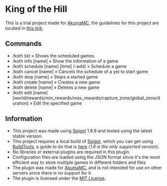 # King of the Hill

This is a trial project made for [AkumaMC](https://www.akumamc.net/), the guidelines for this project are
located in [this link](https://docs.google.com/document/d/1chJ7oqXzj7a-XgDcMKhHIwdJoAbhOcS-gEeLmDBfao0/edit).

## Commands

- /koth list » Shows the scheduled games
- /koth info [name] » Show the information of a game
- /koth schedule [name] [time] (-add) » Schedule a game
- /koth cancel [name] » Cancels the schedule of a yet to start game
- /koth stop [name] » Stops a started game
- /koth create [name] » Creates a new game
- /koth delete [name] » Deletes a new game
- /koth edit [name] [world/rewards/min_rewards/max_rewards/capture_zone/global_zone/duration] » Edit the specified game

## Information

- This project was made using [Spigot](https://spigotmc.org/) 1.8.9 and tested using the latest stable version.
- This project requires a local build of [Spigot](https://spigotmc.org/), which you can get
  using [BuildTools](https://hub.spigotmc.org/jenkins/job/BuildTools/), a guide to do that
  is [here](https://www.spigotmc.org/wiki/buildtools/) (*1.8 is the only supported version*).
- No libraries or external plugins are required in this plugin.
- Configuration files are loaded using the JSON format since it's the most efficient way to store multiple games in
  different folders and files
- The plugin was made for [AkumaMC](https://www.akumamc.net/), and is not intended for use on other servers
  since there is no support for it.
- The plugin is licensed under the [MIT License](https://choosealicense.com/licenses/mit/).